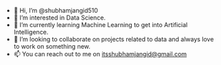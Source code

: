 - 👋 Hi, I’m @shubhamjangid510
- 👀 I’m interested in Data Science.
- 🌱 I’m currently learning Machine Learning to get into Artificial Intelligence.
- 💞️ I’m looking to collaborate on projects related to data and always love to work on something new.
- 📫 You can reach out to me on itsshubhamjangid@gmail.com

<!---
shubhamjangid510/shubhamjangid510 is a ✨ special ✨ repository because its `README.md` (this file) appears on your GitHub profile.
You can click the Preview link to take a look at your changes.
--->
